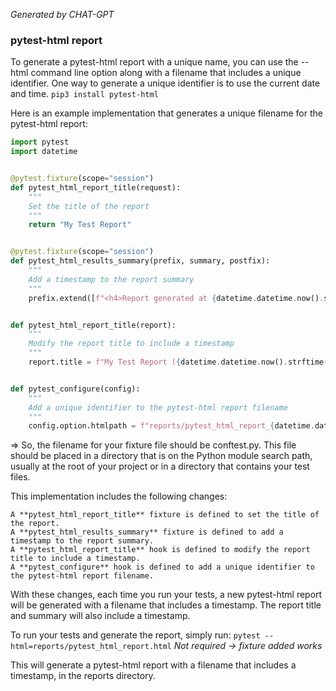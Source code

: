 *Generated by CHAT-GPT*
### pytest-html report
To generate a pytest-html report with a unique name, you can use the --html command line option along with a filename that includes a unique identifier. One way to generate a unique identifier is to use the current date and time.
`pip3 install pytest-html`

Here is an example implementation that generates a unique filename for the pytest-html report:
```py
import pytest
import datetime


@pytest.fixture(scope="session")
def pytest_html_report_title(request):
    """
    Set the title of the report
    """
    return "My Test Report"


@pytest.fixture(scope="session")
def pytest_html_results_summary(prefix, summary, postfix):
    """
    Add a timestamp to the report summary
    """
    prefix.extend([f"<h4>Report generated at {datetime.datetime.now().strftime('%Y-%m-%d %H:%M:%S')}</h4>"])


def pytest_html_report_title(report):
    """
    Modify the report title to include a timestamp
    """
    report.title = f"My Test Report ({datetime.datetime.now().strftime('%Y-%m-%d %H:%M:%S')})"


def pytest_configure(config):
    """
    Add a unique identifier to the pytest-html report filename
    """
    config.option.htmlpath = f"reports/pytest_html_report_{datetime.datetime.now().strftime('%Y%m%d_%H%M%S')}.html"
```
=> So, the filename for your fixture file should be conftest.py. This file should be placed in a directory that is on the Python module search path, usually at the root of your project or in a directory that contains your test files.

This implementation includes the following changes:

    A **pytest_html_report_title** fixture is defined to set the title of the report.
    A **pytest_html_results_summary** fixture is defined to add a timestamp to the report summary.
    A **pytest_html_report_title** hook is defined to modify the report title to include a timestamp.
    A **pytest_configure** hook is defined to add a unique identifier to the pytest-html report filename.

With these changes, each time you run your tests, a new pytest-html report will be generated with a filename that includes a timestamp. The report title and summary will also include a timestamp.

To run your tests and generate the report, simply run:
`pytest --html=reports/pytest_html_report.html`
*Not required -> fixture added works*

This will generate a pytest-html report with a filename that includes a timestamp, in the reports directory.